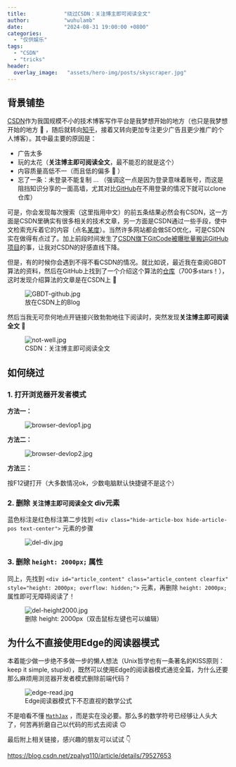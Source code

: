 ```yaml
---
title:            "绕过CSDN：关注博主即可阅读全文"
author:           "wuhulamb"
date:             "2024-08-31 19:00:00 +0800"
categories:
  - "仅供娱乐"
tags:
  - "CSDN"
  - "tricks"
header:
  overlay_image:   "assets/hero-img/posts/skyscraper.jpg"
---
```


## 背景铺垫

[CSDN](https://www.csdn.net/)作为我国规模不小的技术博客写作平台是我梦想开始的地方（也只是我梦想开始的地方 :poop: ，随后就转向[知乎](https://www.zhihu.com/)，接着又转向更加专注更少广告且更少推广的个人博客）。其中最主要的原因是<!--more-->：

- 广告太多
- 玩的太花（**关注博主即可阅读全文**，最不能忍的就是这个）
- 内容质量高低不一（而且低的偏多 :poop: ）
- 忘了一条：未登录不能复制 ... （强调这一点是因为登录意味着账号，而这是阻挡知识分享的一面高墙，尤其对比[GitHub](https://github.com/)在不用登录的情况下就可以clone仓库）

可是，你会发现每次搜索（这里指用中文）的前五条结果必然会有CSDN，这一方面是CSDN里确实有很多相关的技术文章，另一方面是CSDN通过一些手段，使中文检索充斥着它的内容（点名[某度](https://www.baidu.com/)）。当然许多网站都会做SEO优化，可是CSDN实在做得有点过了。加上前段时间发生了[CSDN旗下GitCode被曝批量搬运GitHub项目](https://www.ithome.com/0/778/049.htm)的事，让我对CSDN的好感直线下降。

但是，有的时候你会遇到不得不看CSDN的情况。就比如说，最近我在查阅GBDT算法的资料，然后在GitHub上找到了一个介绍这个算法的[仓库](https://github.com/Freemanzxp/GBDT_Simple_Tutorial)（700多stars！），这时发现介绍算法的文章是在CSDN上 :poop:

<figure class="align-center">
  <img src="{{ 'media/image/2024/08/GBDT-github.jpg' | relative_url }}" alt="GBDT-github.jpg">
  <figcaption>放在CSDN上的Blog</figcaption>
</figure>

然后当我无可奈何地点开链接兴致勃勃地往下阅读时，突然发现**关注博主即可阅读全文** :poop:

<figure class="align-center">
  <img src="{{ 'media/image/2024/08/not-well.jpg' | relative_url }}" alt="not-well.jpg">
  <figcaption>CSDN：关注博主即可阅读全文</figcaption>
</figure>


## 如何绕过

### 1. 打开浏览器开发者模式

**方法一：**

<figure class="align-center">
  <img src="{{ 'media/image/2024/08/browser-devlop1.jpg' | relative_url }}" alt="browser-devlop1.jpg">
</figure>

**方法二：**

<figure class="align-center">
  <img src="{{ 'media/image/2024/08/browser-devlop2.jpg' | relative_url }}" alt="browser-devlop2.jpg">
</figure>

**方法三：**

按F12键打开（大多数情况ok，少数电脑默认快捷键不是这个）

### 2. 删除 `关注博主即可阅读全文` div元素

蓝色标注是红色标注第二步找到 `<div class="hide-article-box hide-article-pos text-center">` 元素的步骤

<figure class="align-center">
  <img src="{{ 'media/image/2024/08/del-div.jpg' | relative_url }}" alt="del-div.jpg">
</figure>

### 3. 删除 `height: 2000px;` 属性

同上，先找到 `<div id="article_content" class="article_content clearfix" style="height: 2000px; overflow: hidden;">` 元素，再删除 `height: 2000px;` 属性即可无障碍阅读了！

<figure class="align-center">
  <img src="{{ 'media/image/2024/08/del-height2000.jpg' | relative_url }}" alt="del-height2000.jpg">
  <figcaption>删除 height: 2000px（双击鼠标左键也可以编辑）</figcaption>
</figure>

## 为什么不直接使用Edge的阅读器模式

本着能少做一步绝不多做一步的懒人想法（Unix哲学也有一条著名的KISS原则：keep it simple, stupid），既然可以使用Edge的阅读器模式通览全篇，为什么还要那么麻烦用浏览器开发者模式删除前端代码？

<figure class="align-center">
  <img src="{{ 'media/image/2024/08/edge-read.jpg' | relative_url }}" alt="edge-read.jpg">
  <figcaption>Edge阅读器模式下不忍直视的数学公式</figcaption>
</figure>

不是咱看不懂 [`MathJax`](https://www.mathjax.org/) ，而是实在没必要。那么多的数学符号已经够让人头大了，何苦再折磨自己以代码的形式去阅读 :upside_down_face:

最后附上相关链接，感兴趣的朋友可以试试 :point_down:

<p style="word-break: break-word;"><a href="https://blog.csdn.net/zpalyq110/article/details/79527653">https://blog.csdn.net/zpalyq110/article/details/79527653</a></p>
